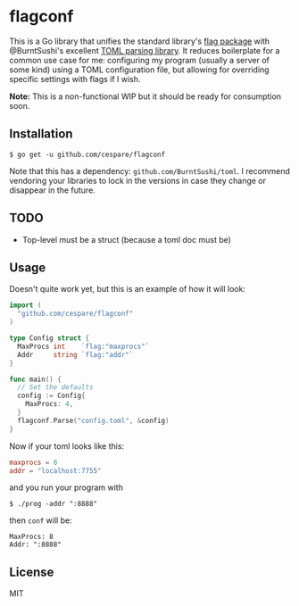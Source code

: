 # flagconf

This is a Go library that unifies the standard library's [flag package](http://golang.org/pkg/flag) with
@BurntSushi's excellent [TOML parsing library](https://github.com/BurntSushi/toml). It reduces boilerplate for
a common use case for me: configuring my program (usually a server of some kind) using a TOML configuration
file, but allowing for overriding specific settings with flags if I wish.

**Note:** This is a non-functional WIP but it should be ready for consumption soon.

## Installation

    $ go get -u github.com/cespare/flagconf

Note that this has a dependency: `github.com/BurntSushi/toml`. I recommend vendoring your libraries to lock in
the versions in case they change or disappear in the future.

## TODO

* Top-level must be a struct (because a toml doc must be)

## Usage

Doesn't quite work yet, but this is an example of how it will look:

``` go
import (
  "github.com/cespare/flagconf"
)

type Config struct {
  MaxProcs int    `flag:"maxprocs"`
  Addr     string `flag:"addr"`
}

func main() {
  // Set the defaults
  config := Config{
    MaxProcs: 4,
  }
  flagconf.Parse("config.toml", &config)
}
```

Now if your toml looks like this:

``` toml
maxprocs = 8
addr = "localhost:7755"
```

and you run your program with

    $ ./prog -addr ":8888"

then `conf` will be:

    MaxProcs: 8
    Addr: ":8888"

## License

MIT
